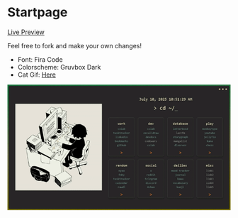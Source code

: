 # Startpage

[Live Preview](https://najmossalahin.github.io/startpage/)

Feel free to fork and make your own changes!

- Font: Fira Code
- Colorscheme: Gruvbox Dark
- Cat Gif: [Here](https://twitter.com/avogado6/status/1165595520967954432?s=19)

![startpage](startpage.gif)

